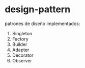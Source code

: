 # design-pattern
patrones de diseño implementados:

1. Singleton
2. Factory
3. Builder
4. Adapter
5. Decorator
6. Observer